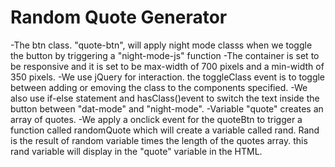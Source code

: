 # Random Quote Generator

-The btn class. "quote-btn", will apply night mode classs when we toggle the button by triggering a "night-mode-js" function 
-The container is set to be responsive and it is set to be max-width of 700 pixels and a min-width of 350 pixels. 
-We use jQuery for interaction. the toggleClass event is to toggle between adding or emoving the class to the components specified. 
-We also use if-else statement and hasClass()event to switch the text inside the button between "dat-mode" and "night-mode".
-Variable "quote" creates an array of quotes.
-We apply a onclick event for the quoteBtn to trigger a function called randomQuote which will create a variable called rand. Rand is the result of random variable times the length of the quotes array. this rand variable will display in the "quote" variable in the HTML.

